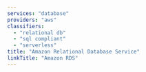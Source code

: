 ```yaml
---
services: "database"
providers: "aws"
classifiers:
  - "relational db"
  - "sql compliant"
  - "serverless"
title: "Amazon Relational Database Service"
linkTitle: "Amazon RDS"
---
```

